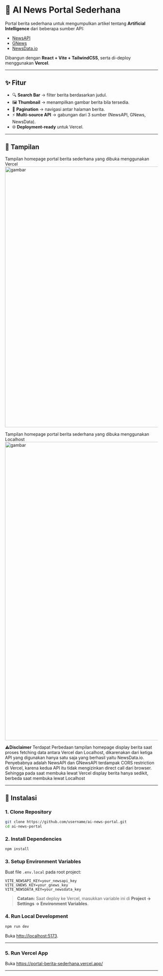 # 📰 AI News Portal Sederhana

Portal berita sederhana untuk mengumpulkan artikel tentang **Artificial Intelligence** dari beberapa sumber API:
- [NewsAPI](https://newsapi.org/)
- [GNews](https://gnews.io/)
- [NewsData.io](https://newsdata.io/)

Dibangun dengan **React + Vite + TailwindCSS**, serta di-deploy menggunakan **Vercel**.

---

## ✨ Fitur
- 🔍 **Search Bar** → filter berita berdasarkan judul.  
- 🖼️ **Thumbnail** → menampilkan gambar berita bila tersedia.  
- 📑 **Pagination** → navigasi antar halaman berita.  
- ⚡ **Multi-source API** → gabungan dari 3 sumber (NewsAPI, GNews, NewsData).  
- 🌐 **Deployment-ready** untuk Vercel.  

---

## 📸 Tampilan
Tampilan homepage portal berita sederhana yang dibuka menggunakan Vercel
<img width="1755" height="857" alt="gambar" src="https://github.com/user-attachments/assets/c1fae26e-d7f2-437e-9286-8fdc0f1fcb18" />

Tampilan homepage portal berita sederhana yang dibuka menggunakan Localhost
<img width="1757" height="981" alt="gambar" src="https://github.com/user-attachments/assets/6b173615-b26f-4da0-9c4f-2bd8ef77c373" />

**⚠️Disclaimer**
Terdapat Perbedaan tampilan homepage display berita saat proses fetching data antara Vercel dan Localhost, dikarenakan dari ketiga API yang digunakan hanya satu saja yang berhasil yaitu NewsData.io. Penyebabnya adalah NewsAPI dan GNewsAPI terdampak CORS restriction di Vercel, karena kedua API itu tidak mengizinkan direct call dari browser. Sehingga pada saat membuka lewat Vercel display berita hanya sedikit, berbeda saat membuka lewat Localhost

---

## 🚀 Instalasi

### 1. Clone Repository
```bash
git clone https://github.com/username/ai-news-portal.git
cd ai-news-portal
```

### 2. Install Dependencies
```bash
npm install
```

### 3. Setup Environment Variables
Buat file `.env.local` pada root project:

```env
VITE_NEWSAPI_KEY=your_newsapi_key
VITE_GNEWS_KEY=your_gnews_key
VITE_NEWSDATA_KEY=your_newsdata_key
```

> **Catatan:** Saat deploy ke Vercel, masukkan variable ini di **Project → Settings → Environment Variables**.

### 4. Run Local Development
```bash
npm run dev
```
Buka [http://localhost:5173](http://localhost:5173).

---

### 5. Run Vercel App

Buka https://portal-berita-sederhana.vercel.app/

---
